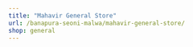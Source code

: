 ```yaml
---
title: "Mahavir General Store"
url: /banapura-seoni-malwa/mahavir-general-store/
shop: general
---
```


